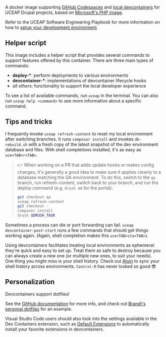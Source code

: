A docker image supporting [GitHub Codespaces](https://github.com/features/codespaces) and [local devcontainers](https://containers.dev) for UCEAP Drupal projects, based on [Microsoft's PHP image](https://github.com/devcontainers/images/tree/main/src/php).

Refer to the UCEAP Software Engineering Playbook for more information on how to [setup your development environment](https://itse-playbook.uceap.work/fundamentals/setup-your-development-environment/).


## Helper script

This image includes a helper script that provides several commands to support features offered by this container. There are three main types of commands:

- __deploy-*__: perform deployments to various environments
- __devcontainer-*__: implementations of devcontainer lifecycle hooks
- _all others_: functionality to support the local developer experience

To see a list of available commands, run `uceap` in the terminal. You can also run `uceap help <command>` to see more information about a specific command.

## Tips and tricks

I frequently invoke `uceap refresh-content` to reset my local environment after switching branches. It runs `composer install` and invokes `db-rebuild.sh` with a fresh copy of the latest snapshot of the dev environment database and files. With shell completions installed, it's as easy as `uce<TAB>r<TAB>`.

> 👉 When working on a PR that adds update hooks or makes config changes, it's generally a good idea to make sure it applies cleanly to a database matching the QA environment. To do this, switch to the `qa` branch, run refresh-content, switch back to your branch, and run the deploy command (e.g. `drush md` for the portal):
> ``` zsh
> git checkout qa
> uceap refresh-content
> git checkout -
> composer install
> drush $DRUSH_TASK
> ```

Sometimes a process can die or port forwarding can fail. `uceap devcontainer-post-start` runs a few commands that should get things working again. (Again, shell completion makes this `uce<TAB>sta<TAB>`).

Using devcontainers facilitates treating local environments as ephemeral: they're quick and easy to set up. Treat them as safe to destroy because you can always create a new one (or multiple new ones, to suit your needs). One thing you might miss is your shell history. Check out [Atuin](https://atuin.sh/) to sync your shell history across environments. `Control-R` has never looked so good 😎

## Personalization

Devcontainers support dotfiles!

See the [GitHub documentation](https://docs.github.com/en/codespaces/setting-your-user-preferences/personalizing-github-codespaces-for-your-account#dotfiles) for more info, and check out [Brandt's personal dotfiles](https://github.com/kurowski/dotfiles) for an example.

Visual Studio Code users should also look into the settings available in the Dev Containers extension, such as [Default Extensions](vscode://settings/dev.containers.defaultExtensions) to automatically install your favorite extensions in devcontainers.
